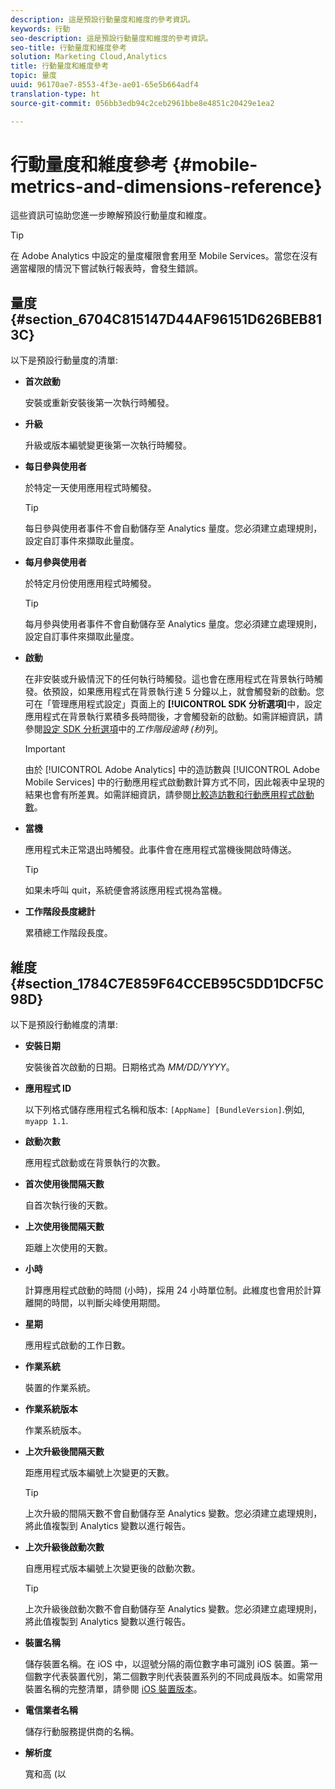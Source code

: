 ```yaml
---
description: 這是預設行動量度和維度的參考資訊。
keywords: 行動
seo-description: 這是預設行動量度和維度的參考資訊。
seo-title: 行動量度和維度參考
solution: Marketing Cloud,Analytics
title: 行動量度和維度參考
topic: 量度
uuid: 96170ae7-8553-4f3e-ae01-65e5b664adf4
translation-type: ht
source-git-commit: 056bb3edb94c2ceb2961bbe8e4851c20429e1ea2

---
```



# 行動量度和維度參考 {#mobile-metrics-and-dimensions-reference}

這些資訊可協助您進一步瞭解預設行動量度和維度。

>[!TIP]
>
>在 Adobe Analytics 中設定的量度權限會套用至 Mobile Services。當您在沒有適當權限的情況下嘗試執行報表時，會發生錯誤。

## 量度 {#section_6704C815147D44AF96151D626BEB813C}

以下是預設行動量度的清單:

* **首次啟動**

   安裝或重新安裝後第一次執行時觸發。

* **升級**

   升級或版本編號變更後第一次執行時觸發。

* **每日參與使用者**

   於特定一天使用應用程式時觸發。

   >[!TIP]
   >每日參與使用者事件不會自動儲存至 Analytics 量度。您必須建立處理規則，設定自訂事件來擷取此量度。

* **每月參與使用者**

   於特定月份使用應用程式時觸發。

   >[!TIP]
   >每月參與使用者事件不會自動儲存至 Analytics 量度。您必須建立處理規則，設定自訂事件來擷取此量度。

* **啟動**

   在非安裝或升級情況下的任何執行時觸發。這也會在應用程式在背景執行時觸發。依預設，如果應用程式在背景執行達 5 分鐘以上，就會觸發新的啟動。您可在「管理應用程式設定」頁面上的 **[!UICONTROL SDK 分析選項]**&#x200B;中，設定應用程式在背景執行累積多長時間後，才會觸發新的啟動。如需詳細資訊，請參閱[設定 SDK 分析選項](/help/using/c-manage-app-settings/c-mob-confg-app/t-config-analytics/t-config-analytics.md)中的&#x200B;*工作階段逾時 (秒)*&#x200B;列。

   >[!IMPORTANT]
   >由於 [!UICONTROL Adobe Analytics] 中的造訪數與 [!UICONTROL Adobe Mobile Services] 中的行動應用程式啟動數計算方式不同，因此報表中呈現的結果也會有所差異。如需詳細資訊，請參閱[比較造訪數和行動應用程式啟動數](https://helpx.adobe.com/tw/analytics/kb/compare-visits-and-mobile-app-launches.html)。

* **當機**

   應用程式未正常退出時觸發。此事件會在應用程式當機後開啟時傳送。

   >[!TIP]
   >如果未呼叫 quit，系統便會將該應用程式視為當機。

* **工作階段長度總計**

   累積總工作階段長度。

## 維度 {#section_1784C7E859F64CCEB95C5DD1DCF5C98D}

以下是預設行動維度的清單:

* **安裝日期**

   安裝後首次啟動的日期。日期格式為 *MM/DD/YYYY*。

* **應用程式 ID**

   以下列格式儲存應用程式名稱和版本: `[AppName] [BundleVersion]`.例如, `myapp 1.1`.

* **啟動次數**

   應用程式啟動或在背景執行的次數。

* **首次使用後間隔天數**

   自首次執行後的天數。

* **上次使用後間隔天數**

   距離上次使用的天數。

* **小時**

   計算應用程式啟動的時間 (小時)，採用 24 小時單位制。此維度也會用於計算離開的時間，以判斷尖峰使用期間。

* **星期**

   應用程式啟動的工作日數。

* **作業系統**

   裝置的作業系統。

* **作業系統版本**

   作業系統版本。

* **上次升級後間隔天數**

   距應用程式版本編號上次變更的天數。

   >[!TIP]
   >
   >上次升級的間隔天數不會自動儲存至 Analytics 變數。您必須建立處理規則，將此值複製到 Analytics 變數以進行報告。

* **上次升級後啟動次數**

   自應用程式版本編號上次變更後的啟動次數。

   >[!TIP]
   >
   >上次升級後啟動次數不會自動儲存至 Analytics 變數。您必須建立處理規則，將此值複製到 Analytics 變數以進行報告。

* **裝置名稱**

   儲存裝置名稱。在 iOS 中，以逗號分隔的兩位數字串可識別 iOS 裝置。第一個數字代表裝置代別，第二個數字則代表裝置系列的不同成員版本。如需常用裝置名稱的完整清單，請參閱 [iOS 裝置版本](/help/ios/reference/device-versions.md)。

* **電信業者名稱**

   儲存行動服務提供商的名稱。

* **解析度**

   寬和高 (以